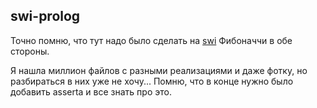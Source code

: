 ## swi-prolog

Точно помню, что тут надо было сделать на [swi](https://swish.swi-prolog.org/) Фибоначчи в обе стороны.

Я нашла миллион файлов с разными реализациями и даже фотку, но разбираться в них уже не хочу... Помню, что в конце нужно было добавить asserta и все знать про это.
